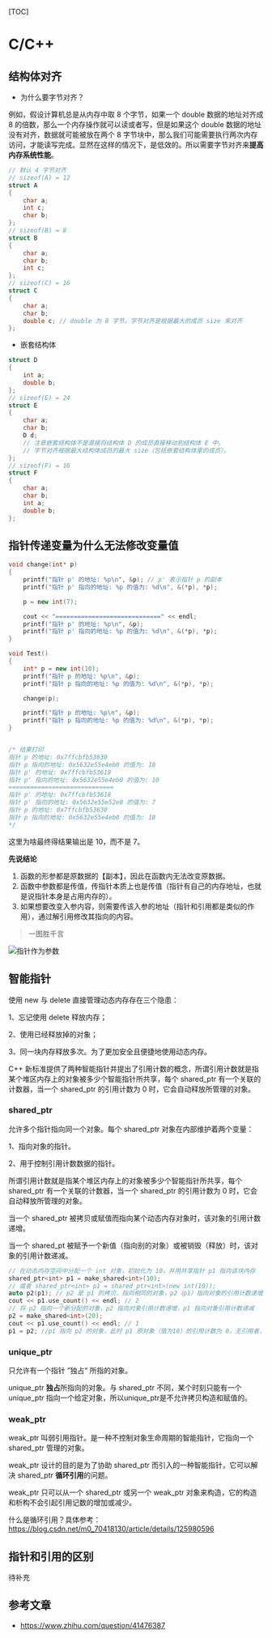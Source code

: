 [TOC]

# C/C++

## 结构体对齐

- 为什么要字节对齐？

例如，假设计算机总是从内存中取 8 个字节，如果一个 double 数据的地址对齐成 8 的倍数，那么一个内存操作就可以读或者写，但是如果这个 double 数据的地址没有对齐，数据就可能被放在两个 8 字节块中，那么我们可能需要执行两次内存访问，才能读写完成。显然在这样的情况下，是低效的。所以需要字节对齐来**提高内存系统性能**。

```c++
// 默认 4 字节对齐
// sizeof(A) = 12
struct A
{
    char a;
    int c;
    char b;
};
// sizeof(B) = 8
struct B
{
    char a;
    char b;
    int c;
};
// sizeof(C) = 16
struct C
{
    char a;
    char b;
    double c; // double 为 8 字节。字节对齐是根据最大的成员 size 来对齐
};
```

- 嵌套结构体

```c++
struct D
{
    int a;
    double b;
};
// sizeof(E) = 24
struct E
{
    char a;
    char b;
    D d;
    // 注意嵌套结构体不是直接将结构体 D 的成员直接移动到结构体 E 中。
    // 字节对齐根据最大结构体成员的最大 size（包括嵌套结构体里的成员）。
};
// sizeof(F) = 16
struct F
{
    char a;
    char b;
    int a;
    double b;
};
```

## 指针传递变量为什么无法修改变量值

```c++
void change(int* p)
{
    printf("指针 p' 的地址: %p\n", &p); // p' 表示指针 p 的副本
    printf("指针 p' 指向的地址: %p 的值为: %d\n", &(*p), *p);

    p = new int(7);

    cout << "=============================" << endl;
    printf("指针 p' 的地址: %p\n", &p);
    printf("指针 p' 指向的地址: %p 的值为: %d\n", &(*p), *p);
}

void Test()
{
    int* p = new int(10);
    printf("指针 p 的地址: %p\n", &p);
    printf("指针 p 指向的地址: %p 的值为: %d\n", &(*p), *p);

    change(p);

    printf("指针 p 的地址: %p\n", &p);
    printf("指针 p 指向的地址: %p 的值为: %d\n", &(*p), *p);
}


/* 结果打印
指针 p 的地址: 0x7ffcbfb53630
指针 p 指向的地址: 0x5632e55e4eb0 的值为: 10
指针 p' 的地址: 0x7ffcbfb53618
指针 p' 指向的地址: 0x5632e55e4eb0 的值为: 10
=============================
指针 p' 的地址: 0x7ffcbfb53618
指针 p' 指向的地址: 0x5632e55e52e0 的值为: 7
指针 p 的地址: 0x7ffcbfb53630
指针 p 指向的地址: 0x5632e55e4eb0 的值为: 10
*/
```

这里为啥最终得结果输出是 10，而不是 7。

**先说结论**

1. 函数的形参都是原数据的【副本】，因此在函数内无法改变原数据。
2. 函数中参数都是传值，传指针本质上也是传值（指针有自己的内存地址，也就是说指针本身是占用内存的）。
3. 如果想要改变入参内容，则需要传该入参的地址（指针和引用都是类似的作用），通过解引用修改其指向的内容。

> 一图胜千言

![指针作为参数](.README.assets/指针作为参数.png)

## 智能指针

使用 new 与 delete 直接管理动态内存存在三个隐患：

1、忘记使用 delete 释放内存；

2、使用已经释放掉的对象；

3、同一块内存释放多次。为了更加安全且便捷地使用动态内存。

C++ 新标准提供了两种智能指针并提出了引用计数的概念，所谓引用计数就是指某个堆区内存上的对象被多少个智能指针所共享，每个 shared_ptr 有一个关联的计数器，当一个 shared_ptr 的引用计数为 0 时，它会自动释放所管理的对象。

### shared_ptr

允许多个指针指向同一个对象。每个 shared_ptr 对象在内部维护着两个变量：

1、指向对象的指针。

2、用于控制引用计数数据的指针。

所谓引用计数就是指某个堆区内存上的对象被多少个智能指针所共享，每个 shared_ptr 有一个关联的计数器，当一个 shared_ptr 的引用计数为 0 时，它会自动释放所管理的对象。

当一个 shared_ptr 被拷贝或赋值而指向某个动态内存对象时，该对象的引用计数递增。

当一个 shared_pt 被赋予一个新值（指向别的对象）或被销毁（释放）时，该对象的引用计数递减。

```c++
// 在动态内存空间中分配一个 int 对象，初始化为 10，并用共享指针 p1 指向该块内存
shared_ptr<int> p1 = make_shared<int>(10);
// 或者 shared_ptr<int> p1 = shared_ptr<int>(new int(10));
auto p2(p1); // p2 是 p1 的拷贝，指向相同的对象，p2（p1）指向对象的引用计数递增
cout << p1.use_count() << endl; // 2
// 将 p2 指向一个新分配的对象，p2 指向对象引用计数递增，p1 指向对象引用计数递减
p2 = make_shared<int>(20);
cout << p1.use_count() << endl; // 1
p1 = p2; //p1 指向 p2 的对象，此时 p1 原对象（值为10）的引用计数为 0，无引用者，会被自动释放
```

### unique_ptr

只允许有一个指针 ”独占“ 所指的对象。

unique_ptr **独占**所指向的对象。与 shared_ptr 不同，某个时刻只能有一个 unique_ptr 指向一个给定对象，所以unique_ptr是不允许拷贝构造和赋值的。

### weak_ptr

weak_ptr 叫弱引用指针。是一种不控制对象生命周期的智能指针，它指向一个 shared_ptr 管理的对象。

weak_ptr 设计的目的是为了协助 shared_ptr 而引入的一种智能指针，它可以解决 shared_ptr **循环引用**的问题。

weak_ptr 只可以从一个 shared_ptr 或另一个 weak_ptr 对象来构造，它的构造和析构不会引起引用记数的增加或减少。

什么是循环引用？具体参考：https://blog.csdn.net/m0_70418130/article/details/125980596

## 指针和引用的区别

待补充

## 参考文章

- https://www.zhihu.com/question/41476387
